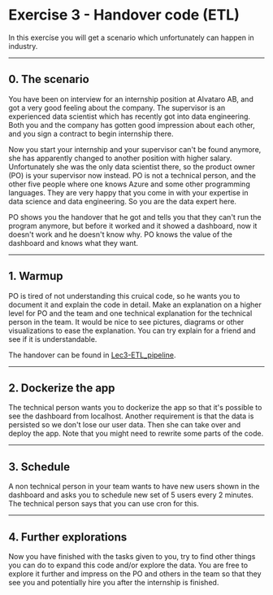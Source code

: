 # Exercise 3 - Handover code (ETL) 

In this exercíse you will get a scenario which unfortunately can happen in industry. 

---
## 0. The scenario

You have been on interview for an internship position at AIvataro AB, and got a very good feeling about the company. The supervisor is an experienced data scientist which has recently got into data engineering. Both you and the company has gotten good impression about each other, and you sign a contract to begin internship there. 

Now you start your internship and your supervisor can't be found anymore, she has apparently changed to another position with higher salary. Unfortunately she was the only data scientist there, so the product owner (PO) is your supervisor now instead. PO is not a technical person, and the other five people where one knows Azure and some other programming languages. They are very happy that you come in with your expertise in data science and data engineering. So you are the data expert here. 

PO shows you the handover that he got and tells you that they can't run the program anymore, but before it worked and it showed a dashboard, now it doesn't work and he doesn't know why. PO knows the value of the dashboard and knows what they want. 

---
## 1. Warmup

PO is tired of not understanding this cruical code, so he wants you to document it and explain the code in detail. Make an explanation on a higher level for PO and the team and one technical explanation for the technical person in the team. It would be nice to see pictures, diagrams or other visualizations to ease the explanation. You can try explain for a friend and see if it is understandable.

The handover can be found in [Lec3-ETL_pipeline](https://github.com/kokchun/Data-engineering-AI22/tree/main/Lecture-code/Lec3-ETL_pipeline/scripts).

---
## 2. Dockerize the app

The technical person wants you to dockerize the app so that it's possible to see the dashboard from localhost. Another requirement is that the data is persisted so we don't lose our user data. Then she can take over and deploy the app. Note that you might need to rewrite some parts of the code. 

---
## 3. Schedule

A non technical person in your team wants to have new users shown in the dashboard and asks you to schedule new set of 5 users every 2 minutes. The technical person says that you can use cron for this.

---
## 4. Further explorations

Now you have finished with the tasks given to you, try to find other things you can do to expand this code and/or explore the data. You are free to explore it further and impress on the PO and others in the team so that they see you and potentially hire you after the internship is finished.






